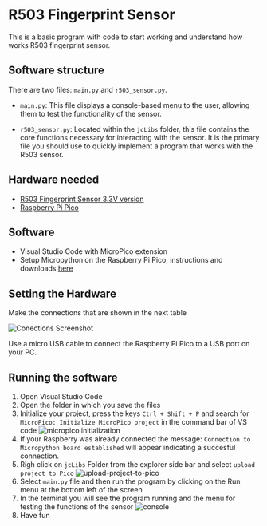 # R503 Fingerprint Sensor

This is a basic program with code to start working and understand how works R503 fingerprint sensor.

## Software structure

There are two files: `main.py` and `r503_sensor.py`.

- `main.py`: This file displays a console-based menu to the user, allowing them to test the functionality of the sensor.

- `r503_sensor.py`: Located within the `jcLibs` folder, this file contains the core functions necessary for interacting with the sensor. It is the primary file you should use to quickly implement a program that works with the R503 sensor.

## Hardware needed

- [R503 Fingerprint Sensor 3.3V version](https://zjgrow.com/grow-r503-new-circular-round-two-color-ring-indicator-led-control-dc33v-mx10-6pin-capacitive-fingerprint-module-sensor-scanner-p2112363.html)
- [Raspberry Pi Pico](https://www.raspberrypi.com/products/raspberry-pi-pico/)

## Software

- Visual Studio Code with MicroPico extension
- Setup Micropython on the Raspberry Pi Pico, instructions and downloads [here](https://micropython.org/download/?vendor=Raspberry%20Pi)

## Setting the Hardware

Make the connections that are shown in the next table

![Conections Screenshot](https://github.com/jcKarurosu/PuertaDigital/blob/33086ff06544216921624508046400ebfd028fac/conecciones.png?raw=true)

Use a micro USB cable to connect the Raspberry Pi Pico to a USB port on your PC.

## Running the software

1. Open Visual Studio Code
2. Open the folder in which you save the files
3. Initialize your project, press the keys `Ctrl + Shift + P` and search for `MicroPico: Initialize MicroPico project` in the command bar of VS code
	![micropico initialization](https://github.com/jcKarurosu/PuertaDigital/blob/master/initialization.png?raw=true)
4. If your Raspberry was already connected the message: `Connection to Micropython board established` will appear indicating a succesful connection.
5. Righ click on `jcLibs` Folder from the explorer side bar and select `upload project to Pico`
	![upload-project-to-pico](https://github.com/jcKarurosu/PuertaDigital/blob/master/upload_files.png?raw=true)
6. Select `main.py` file and then run the program by clicking on the Run menu at the bottom left of the screen
7. In the terminal you will see the program running and the menu for testing the functions of the sensor
	![console](https://github.com/jcKarurosu/PuertaDigital/blob/master/console.png?raw=true)
8. Have fun
